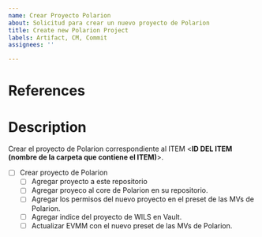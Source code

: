 ```yaml
---
name: Crear Proyecto Polarion
about: Solicitud para crear un nuevo proyecto de Polarion
title: Create new Polarion Project
labels: Artifact, CM, Commit
assignees: ''

---
```


# References

<!-- Una línea por cada URL de las tareas relacionadas -->
<!-- Procedimiento para Crear Issues: -->
<!-- https://documentation.embention.net/Crear_Issue/latest/index.html -->

# Description

Crear el proyecto de Polarion correspondiente al ITEM <**ID DEL ITEM (nombre de la carpeta que contiene el ITEM)**>.
<!-- Hay que tener muy claro si el proyecto de Polarion que se necesita es de SISTEMA/PRODUCTO o de una de sus partes e indicar el ID del ITEM acorde a la necesidad -->

- [ ] Crear proyecto de Polarion
    - [ ] Agregar proyecto a este repositorio
    - [ ] Agregar proyeco al core de Polarion en su repositorio.
    - [ ] Agregar los permisos del nuevo proyecto en el preset de las MVs de Polarion.
    - [ ] Agregar indice del proyecto de WILS en Vault.
    - [ ] Actualizar EVMM con el nuevo preset de las MVs de Polarion.
